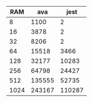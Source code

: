 | RAM  | ava    | jest   |
| ---- | ------ | ------ |
| 8    | 1100   | 2      |
| 16   | 3878   | 2      |
| 32   | 8206   | 2      |
| 64   | 15518  | 3466   |
| 128  | 32177  | 10283  |
| 256  | 64798  | 24427  |
| 512  | 135555 | 52735  |
| 1024 | 243167 | 110287 |
